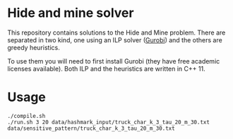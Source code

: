 # Hide and mine solver

This repository contains solutions to the Hide and Mine problem. There are separated in two kind, one using an ILP solver ([Gurobi](https://www.gurobi.com/)) and the others are greedy heuristics.

To use them you will need to first install Gurobi (they have free academic licenses available). Both ILP and the heuristics are written in C++ 11.

# Usage

```
./compile.sh
./run.sh 3 20 data/hashmark_input/truck_char_k_3_tau_20_m_30.txt data/sensitive_pattern/truck_char_k_3_tau_20_m_30.txt
```
